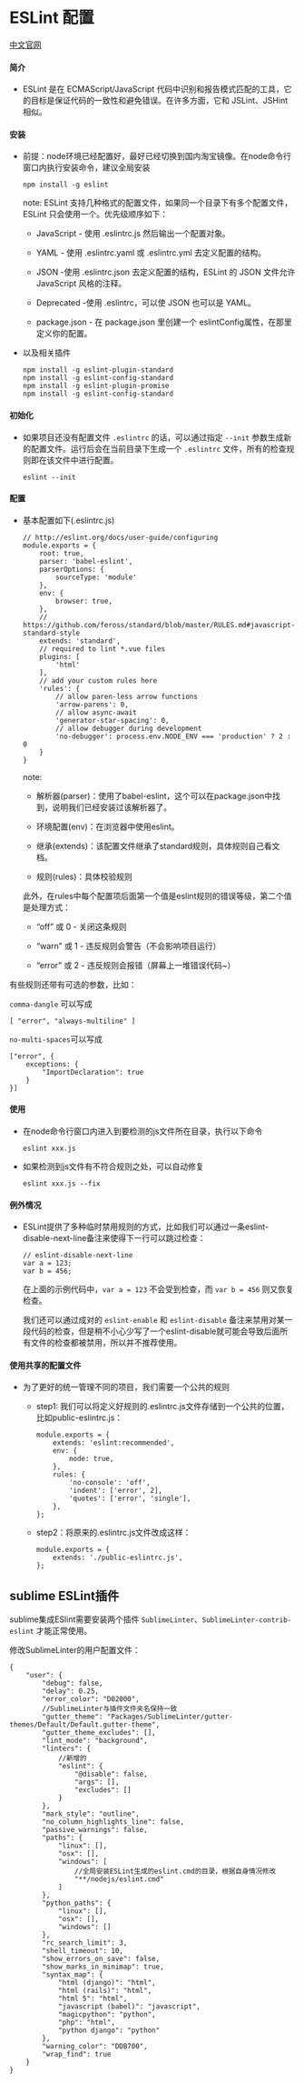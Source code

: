# ESLint 配置
[中文官网](http://eslint.cn/)

#### 简介

* ESLint 是在 ECMAScript/JavaScript 代码中识别和报告模式匹配的工具，它的目标是保证代码的一致性和避免错误。在许多方面，它和 JSLint、JSHint 相似。

#### 安装

* 前提：node环境已经配置好，最好已经切换到国内淘宝镜像。在node命令行窗口内执行安装命令，建议全局安装

	```
	npm install -g eslint
	```

    note: ESLint 支持几种格式的配置文件，如果同一个目录下有多个配置文件，ESLint 只会使用一个。优先级顺序如下：
    
    - JavaScript - 使用 .eslintrc.js 然后输出一个配置对象。
    
    - YAML - 使用 .eslintrc.yaml 或 .eslintrc.yml 去定义配置的结构。

    - JSON -使用 .eslintrc.json 去定义配置的结构，ESLint 的 JSON 文件允许 JavaScript 风格的注释。

    - Deprecated -使用 .eslintrc，可以使 JSON 也可以是 YAML。

    - package.json - 在 package.json 里创建一个 eslintConfig属性，在那里定义你的配置。

* 以及相关插件

	```
	npm install -g eslint-plugin-standard
	npm install -g eslint-config-standard
	npm install -g eslint-plugin-promise
	npm install -g eslint-config-standard
	```


#### 初始化

* 如果项目还没有配置文件 `.eslintrc` 的话，可以通过指定 `--init` 参数生成新的配置文件。运行后会在当前目录下生成一个 `.eslintrc` 文件，所有的检查规则即在该文件中进行配置。

	```
	eslint --init
	```

#### 配置

* 基本配置如下(.eslintrc.js)

    ```
    // http://eslint.org/docs/user-guide/configuring
	module.exports = {
		root: true,
		parser: 'babel-eslint',
		parserOptions: {
			sourceType: 'module'
		},
		env: {
			browser: true,
		},
		// https://github.com/feross/standard/blob/master/RULES.md#javascript-standard-style
		extends: 'standard',
		// required to lint *.vue files
		plugins: [
			'html'
		],
		// add your custom rules here
		'rules': {
			// allow paren-less arrow functions
			'arrow-parens': 0,
			// allow async-await
			'generator-star-spacing': 0,
			// allow debugger during development
			'no-debugger': process.env.NODE_ENV === 'production' ? 2 : 0
		}
	}
    ```

	note:
	
	- 解析器(parser)：使用了babel-eslint，这个可以在package.json中找到，说明我们已经安装过该解析器了。

	- 环境配置(env)：在浏览器中使用eslint。

	- 继承(extends)：该配置文件继承了standard规则，具体规则自己看文档。

	- 规则(rules)：具体校验规则

	此外，在rules中每个配置项后面第一个值是eslint规则的错误等级，第二个值是处理方式：

	- “off” 或 0 - 关闭这条规则

	- “warn” 或 1 - 违反规则会警告（不会影响项目运行）

	- “error” 或 2 - 违反规则会报错（屏幕上一堆错误代码~）

有些规则还带有可选的参数，比如：

`comma-dangle` 可以写成

```
[ "error", "always-multiline" ]
```

`no-multi-spaces`可以写成

```
["error", {
	exceptions: {
		"ImportDeclaration": true
	}
}]
```

#### 使用

* 在node命令行窗口内进入到要检测的js文件所在目录，执行以下命令

	```
	eslint xxx.js
	```

* 如果检测到js文件有不符合规则之处，可以自动修复

	```
	eslint xxx.js --fix
	```

#### 例外情况

* ESLint提供了多种临时禁用规则的方式，比如我们可以通过一条eslint-disable-next-line备注来使得下一行可以跳过检查：

	```
	// eslint-disable-next-line
	var a = 123;
	var b = 456;
	```

	在上面的示例代码中，`var a = 123` 不会受到检查，而 `var b = 456` 则又恢复检查。

	我们还可以通过成对的 `eslint-enable` 和 `eslint-disable` 备注来禁用对某一段代码的检查，但是稍不小心少写了一个eslint-disable就可能会导致后面所有文件的检查都被禁用，所以并不推荐使用。

#### 使用共享的配置文件

* 为了更好的统一管理不同的项目，我们需要一个公共的规则

	- step1: 我们可以将定义好规则的.eslintrc.js文件存储到一个公共的位置，比如public-eslintrc.js：
	
		```
		module.exports = {
			extends: 'eslint:recommended',
			env: {
				node: true,
			},
			rules: {
				'no-console': 'off',
				'indent': ['error', 2],
				'quotes': ['error', 'single'],
			},
		};
		```

	- step2：将原来的.eslintrc.js文件改成这样：

		```
		module.exports = {
			extends: './public-eslintrc.js',
		};
		```

## sublime ESLint插件

sublime集成ESlint需要安装两个插件 `SublimeLinter`、`SublimeLinter-contrib-eslint` 才能正常使用。

修改SublimeLinter的用户配置文件：

```
{
	"user": {
		"debug": false,
		"delay": 0.25,
		"error_color": "D02000",
		//SublimeLinter与插件文件夹名保持一致
		"gutter_theme": "Packages/SublimeLinter/gutter-themes/Default/Default.gutter-theme",
		"gutter_theme_excludes": [],
		"lint_mode": "background",
		"linters": {
			//新增的
			"eslint": {
				"@disable": false,
				"args": [],
				"excludes": []
			}
		},
		"mark_style": "outline",
		"no_column_highlights_line": false,
		"passive_warnings": false,
		"paths": {
			"linux": [],
			"osx": [],
			"windows": [
				//全局安装ESLint生成的eslint.cmd的目录，根据自身情况修改
				"**/nodejs/eslint.cmd"
			]
		},
		"python_paths": {
			"linux": [],
			"osx": [],
			"windows": []
		},
		"rc_search_limit": 3,
		"shell_timeout": 10,
		"show_errors_on_save": false,
		"show_marks_in_minimap": true,
		"syntax_map": {
			"html (django)": "html",
			"html (rails)": "html",
			"html 5": "html",
			"javascript (babel)": "javascript",
			"magicpython": "python",
			"php": "html",
			"python django": "python"
		},
		"warning_color": "DDB700",
		"wrap_find": true
	}
}
```
	

